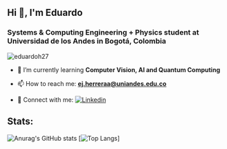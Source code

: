## Hi 👋, I'm Eduardo

<h3 align="left">Systems & Computing Engineering + Physics student at Universidad de los Andes in Bogotá, Colombia</h3>

<p align="left"> <img src="https://komarev.com/ghpvc/?username=eduardoh27&label=Profile%20views&color=0e75b6&style=flat" alt="eduardoh27" /> </p>

- 🌱 I’m currently learning **Computer Vision, AI and Quantum Computing**

- 📫 How to reach me:  **ej.herreraa@uniandes.edu.co**

- 💬 Connect with me: [![Linkedin](https://img.shields.io/badge/-LinkedIn-blue?style=flat&logo=Linkedin&logoColor=white)](https://www.linkedin.com/in/eduardo-herrera-alba/)

## Stats:

![Anurag's GitHub stats](https://github-readme-stats.vercel.app/api/top-langs?username=eduardoh27&show_icons=true&locale=en&layout=compact)
[![Top Langs](h[ttps://github-readme-stats.vercel.app/api/top-langs/?username=nklopstock611&layout=compact](https://github-readme-streak-stats.herokuapp.com/?user=eduardoh27&)https://github-readme-streak-stats.herokuapp.com/?user=eduardoh27&)]

